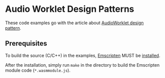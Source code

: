 # Audio Worklet Design Patterns

These code examples go with the article about
[AudioWorklet design pattern](https://developers.google.com/web/updates/2018/06/audio-worklet-design-pattern).

## Prerequisites

To build the source (C/C++) in the examples,
[Emscripten](http://kripken.github.io/emscripten-site/) MUST be
[installed](http://kripken.github.io/emscripten-site/docs/getting_started/downloads.html).

After the installation, simply run `make` in the directory to build the
Emscripten module code (`*.wasmmodule.js`).
